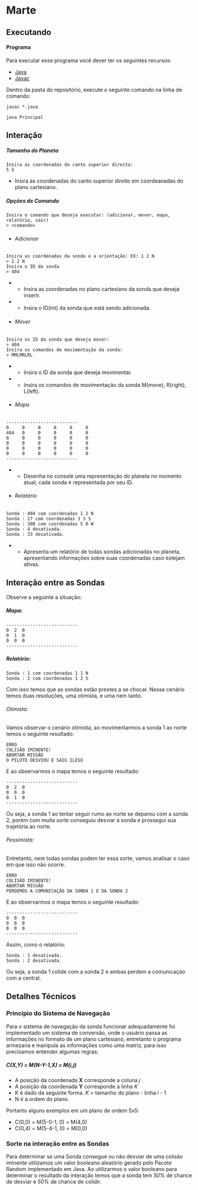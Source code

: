 # Marte

## Executando

#### Programa

Para executar esse programa você dever ter os seguintes recursos:

- [Java](https://www.java.com/pt-BR/download/)
- [Javac](https://www.oracle.com/technetwork/pt/java/javase/downloads/index.html)

Dentro da pasta do repositório, execute o seguinte comando na linha de comando:

```
javac *.java
```

```
java Principal
```

## Interação

##### Tamanho do Planeta

```
Insira as coordenadas do canto superior direito:
5 5
```

- Insira as coordenadas do canto superior direito em coordeanadas do plano cartesiano.

##### Opções de Comando

```
Insira o comando que deseja executar: (adicionar, mover, mapa, relatório, sair)
> <comando>
```

- ###### Adicionar

```
Insira as coordenadas da sonda e a orientação: EX: 1 2 N
> 1 2 N
Insira o ID da sonda
> 404
```

- - Insira as coordenadas no plano cartesiano da sonda que deseja inserir.
- - Insira o ID(int) da sonda que está sendo adicionada.

* ###### Mover

```
Insira os ID da sonda que deseja mover:
> 404
Insira os comandos de movimentação da sonda:
> MMLMRLRL
```

- - Insira o ID da sonda que deseja movimentar.
- - Insira os comandos de movimentação da sonda M(move), R(right), L(left).

* ###### Mapa

```
---------------------------
0     0     0     0     0     0
404   0     0     0     0     0
0     0     0     0     0     0
0     0     0     0     0     0
0     0     0     0     0     0
0     0     0     0     0     0
---------------------------
```

- - Desenha no console uma representação do planeta no momento atual, cada sonda é representada por seu ID.

* ###### Relatório

```
Sonda : 404 com coordenadas 1 2 N
Sonda : 27 com coordenadas 3 3 S
Sonda : 300 com coordenadas 5 0 W
Sonda : 4 desativada.
Sonda : 33 desativada.
```

- - Apresenta um relatório de todas sondas adicionadas no planeta, apresentando informações sobre suas coordenadas caso estejam ativas.

## Interação entre as Sondas

Observe a seguinte a situação:

##### Mapa:

```
---------------------------
0  2  0
0  1  0
0  0  0
---------------------------
```

##### Relatório:

```
Sonda : 1 com coordenadas 1 1 N
Sonda : 2 com coordenadas 1 2 S
```

Com isso temos que as sondas estão prestes a se chocar. Nesse cenário temos duas resoluções, uma otimista, e uma nem tanto.

###### Otimista:

Vamos observar o cenário otimista, ao movimentarmos a sonda 1 ao norte temos o seguinte resultado:

```
ERRO
COLISÂO IMINENTE!
ABORTAR MISSÂO
O PILOTO DESVIOU E SAIU ILESO
```

E ao observarmos o mapa temos o seguinte resultado:

```
---------------------------
0  2  0
0  0  0
0  1  0
---------------------------
```

Ou seja, a sonda 1 ao tentar seguir rumo ao norte se deparou com a sonda 2, porém com muita _sorte_ conseguiu desviar a sonda e prossegui sua trajetória ao norte.

###### Pessimista:

Entretanto, nem todas sondas podem ter essa sorte, vamos analisar o caso em que isso não ocorre.

```
ERRO
COLISÂO IMINENTE!
ABORTAR MISSÂO
PERDEMOS A COMUNICAÇÃO DA SONDA 1 E DA SONDA 2
```

E ao observarmos o mapa temos o seguinte resultado:

```
---------------------------
0  0  0
0  0  0
0  0  0
---------------------------
```

Assim, como o relatório:

```
Sonda : 1 desativada.
Sonda : 2 desativada.
```

Ou seja, a sonda 1 colide com a sonda 2 e ambas perdem a comunicação com a central.

## Detalhes Técnicos

### Princípio do Sistema de Navegação

Para o sistema de navegação da sonda funcionar adequadamente foi implementado um sistema de conversão, onde o usuário passa as informações no formato de um plano cartesiano, entretanto o programa armezana e manipula as informações como uma matriz, para isso precisamos entender algumas regras:

##### C(X,Y) = M(N-Y-1,X) = M(i,j)

- A posição da coordenada **X** corresponde a coluna _j_ .
- A posição da coordenada **Y** corresponde a linha _K_
- K é dado da seguinte forma. _K_ = tamanho do plano - linha _i_ - 1
- N é a ordem do plano.

Portanto alguns exemplos em um plano de ordem 5x5:

- C(0,0) = M(5-0-1, 0) = M(4,0)
- C(0,4) = M(5-4-1, 0) = M(0,0)

### Sorte na interação entre as Sondas

Para determinar se uma Sonda consegue ou não desviar de uma colisão iminente utilizamos um valor booleano aleatório gerado pelo Pacote Random implementado em Java. Ao utilizarmos o valor booleano para determinar o resultado da interação temos que a sonda tem _50%_ de chance de desviar e _50%_ de chance de colidir.
